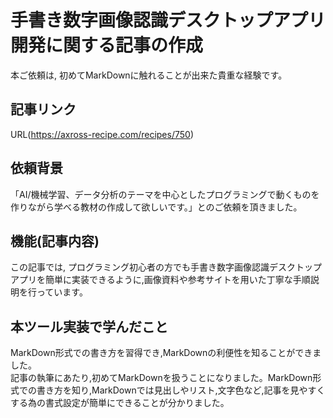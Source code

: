 # 手書き数字画像認識デスクトップアプリ開発に関する記事の作成
本ご依頼は, 初めてMarkDownに触れることが出来た貴重な経験です。
## 記事リンク
URL(https://axross-recipe.com/recipes/750)
## 依頼背景
「AI/機械学習、データ分析のテーマを中心としたプログラミングで動くものを作りながら学べる教材の作成して欲しいです。」とのご依頼を頂きました。
## 機能(記事内容)
この記事では, プログラミング初心者の方でも手書き数字画像認識デスクトップアプリを簡単に実装できるように,画像資料や参考サイトを用いた丁寧な手順説明を行っています。
## 本ツール実装で学んだこと
MarkDown形式での書き方を習得でき,MarkDownの利便性を知ることができました。
<br>記事の執筆にあたり,初めてMarkDownを扱うことになりました。MarkDown形式での書き方を知り,MarkDownでは見出しやリスト,文字色など,記事を見やすくする為の書式設定が簡単にできることが分かりました。
